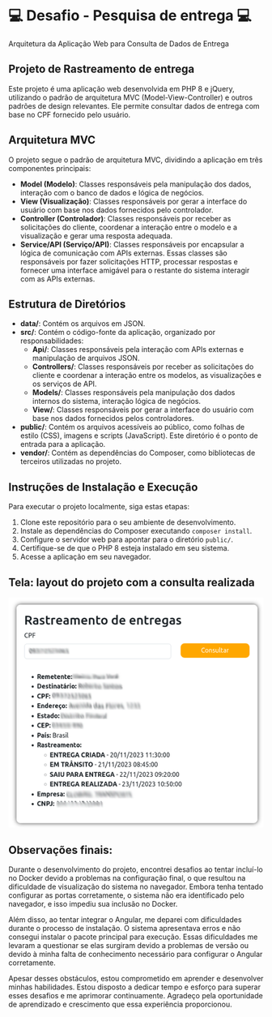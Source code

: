 # :computer: Desafio - Pesquisa de entrega  :computer:

Arquitetura da Aplicação Web para Consulta de Dados de Entrega

## Projeto de Rastreamento de entrega

Este projeto é uma aplicação web desenvolvida em PHP 8 e jQuery, utilizando o padrão de arquitetura MVC (Model-View-Controller) e outros padrões de design relevantes. Ele permite consultar dados de entrega com base no CPF fornecido pelo usuário.

## Arquitetura MVC

O projeto segue o padrão de arquitetura MVC, dividindo a aplicação em três componentes principais:

- **Model (Modelo)**: Classes responsáveis pela manipulação dos dados, interação com o banco de dados e lógica de negócios.
- **View (Visualização)**: Classes responsáveis por gerar a interface do usuário com base nos dados fornecidos pelo controlador.
- **Controller (Controlador)**: Classes responsáveis por receber as solicitações do cliente, coordenar a interação entre o modelo e a visualização e gerar uma resposta adequada.
- **Service/API (Serviço/API)**: Classes responsáveis por encapsular a lógica de comunicação com APIs externas. Essas classes são responsáveis por fazer solicitações HTTP, processar respostas e fornecer uma interface amigável para o restante do sistema interagir com as APIs externas.

## Estrutura de Diretórios

- **data/**:  Contém os arquivos em JSON.
- **src/**:   Contém o código-fonte da aplicação, organizado por responsabilidades:
  - **Api/**: Classes responsáveis pela interação com APIs externas e manipulação de arquivos JSON.
  - **Controllers/**: Classes responsáveis por receber as solicitações do cliente e coordenar a interação entre os modelos, as visualizações e os serviços de API.
  - **Models/**: Classes responsáveis pela manipulação dos dados internos do sistema, interação lógica de negócios.
  - **View/**:   Classes responsáveis por gerar a interface do usuário com base nos dados fornecidos pelos controladores.
- **public/**:   Contém os arquivos acessíveis ao público, como folhas de estilo (CSS), imagens e scripts (JavaScript). Este diretório é o ponto de entrada para a aplicação.
- **vendor/**:   Contém as dependências do Composer, como bibliotecas de terceiros utilizadas no projeto.

## Instruções de Instalação e Execução

Para executar o projeto localmente, siga estas etapas:

1. Clone este repositório para o seu ambiente de desenvolvimento.
2. Instale as dependências do Composer executando `composer install`.
3. Configure o servidor web para apontar para o diretório `public/`.
4. Certifique-se de que o PHP 8 esteja instalado em seu sistema.
5. Acesse a aplicação em seu navegador.

## Tela: layout do projeto com a consulta realizada

![Disegna](https://github.com/simonedisegna/consulta-cpf/blob/main/public/img/projeto.png) 

## Observações finais:
Durante o desenvolvimento do projeto, encontrei desafios ao tentar incluí-lo no Docker devido a problemas na configuração final, o que resultou na dificuldade de visualização do sistema no navegador. Embora tenha tentado configurar as portas corretamente, o sistema não era identificado pelo navegador, e isso impediu sua inclusão no Docker.

Além disso, ao tentar integrar o Angular, me deparei com dificuldades durante o processo de instalação. O sistema apresentava erros e não consegui instalar o pacote principal para execução. Essas dificuldades me levaram a questionar se elas surgiram devido a problemas de versão ou devido à minha falta de conhecimento necessário para configurar o Angular corretamente.

Apesar desses obstáculos, estou comprometido em aprender e desenvolver minhas habilidades. Estou disposto a dedicar tempo e esforço para superar esses desafios e me aprimorar continuamente. Agradeço pela oportunidade de aprendizado e crescimento que essa experiência proporcionou.